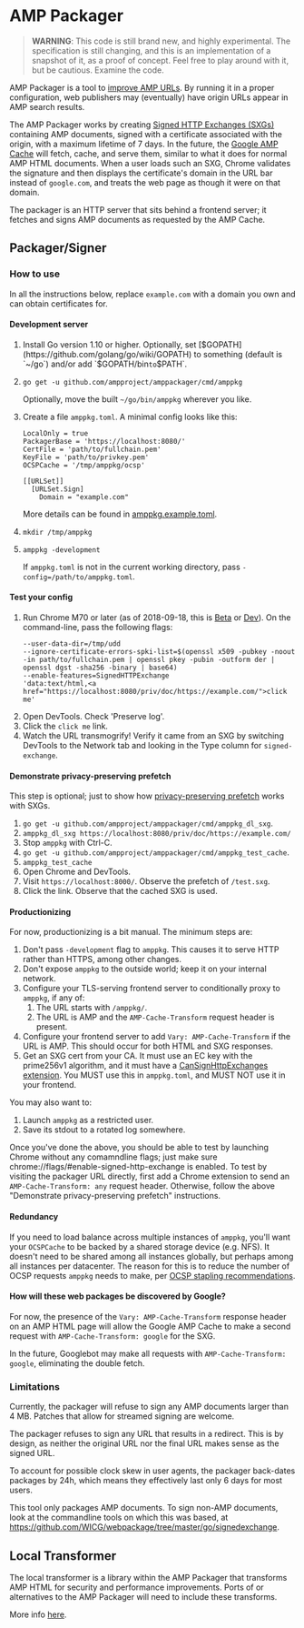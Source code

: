 # AMP Packager

> **WARNING**: This code is still brand new, and highly experimental. The
> specification is still changing, and this is an implementation of a snapshot
> of it, as a proof of concept. Feel free to play around with it, but be
> cautious. Examine the code.

AMP Packager is a tool to [improve AMP
URLs](https://amphtml.wordpress.com/2018/01/09/improving-urls-for-amp-pages/).
By running it in a proper configuration, web publishers may (eventually) have
origin URLs appear in AMP search results.

The AMP Packager works by creating [Signed HTTP
Exchanges (SXGs)](https://wicg.github.io/webpackage/draft-yasskin-httpbis-origin-signed-exchanges-impl.html)
containing AMP documents, signed with a certificate associated with the origin,
with a maximum lifetime of 7 days. In the future, the [Google AMP
Cache](https://www.ampproject.org/docs/fundamentals/how_cached) will fetch,
cache, and serve them, similar to what it does for normal AMP HTML documents.
When a user loads such an SXG, Chrome validates the signature and then displays
the certificate's domain in the URL bar instead of `google.com`, and treats the
web page as though it were on that domain.

The packager is an HTTP server that sits behind a frontend server; it fetches
and signs AMP documents as requested by the AMP Cache.

## Packager/Signer

### How to use

In all the instructions below, replace `example.com` with a domain you own and
can obtain certificates for.

#### Development server

  1. Install Go version 1.10 or higher. Optionally, set
     [$GOPATH](https://github.com/golang/go/wiki/GOPATH) to something (default
     is `~/go`) and/or add `$GOPATH/bin` to `$PATH`.
  2. `go get -u github.com/ampproject/amppackager/cmd/amppkg`

     Optionally, move the built `~/go/bin/amppkg` wherever you like.
  3. Create a file `amppkg.toml`. A minimal config looks like this:
     ```
     LocalOnly = true
     PackagerBase = 'https://localhost:8080/'
     CertFile = 'path/to/fullchain.pem'
     KeyFile = 'path/to/privkey.pem'
     OCSPCache = '/tmp/amppkg/ocsp'

     [[URLSet]]
       [URLSet.Sign]
         Domain = "example.com"
     ```
     More details can be found in [amppkg.example.toml](amppkg.example.toml).
  4. `mkdir /tmp/amppkg`
  5. `amppkg -development`

     If `amppkg.toml` is not in the current working directory, pass
     `-config=/path/to/amppkg.toml`.

#### Test your config

  1. Run Chrome M70 or later (as of 2018-09-18, this is
     [Beta](https://www.google.com/chrome/beta/) or
     [Dev](https://www.google.com/chrome/dev/)). On the
     command-line, pass the following flags:
     ```
     --user-data-dir=/tmp/udd
     --ignore-certificate-errors-spki-list=$(openssl x509 -pubkey -noout -in path/to/fullchain.pem | openssl pkey -pubin -outform der | openssl dgst -sha256 -binary | base64)
     --enable-features=SignedHTTPExchange
     'data:text/html,<a href="https://localhost:8080/priv/doc/https://example.com/">click me'
     ```
  2. Open DevTools. Check 'Preserve log'.
  3. Click the `click me` link.
  4. Watch the URL transmogrify! Verify it came from an SXG by switching
     DevTools to the Network tab and looking in the Type column for `signed-exchange`.

#### Demonstrate privacy-preserving prefetch

This step is optional; just to show how [privacy-preserving
prefetch](https://wicg.github.io/webpackage/draft-yasskin-webpackage-use-cases.html#private-prefetch)
works with SXGs.

  1. `go get -u github.com/ampproject/amppackager/cmd/amppkg_dl_sxg`.
  2. `amppkg_dl_sxg https://localhost:8080/priv/doc/https://example.com/`
  3. Stop `amppkg` with Ctrl-C.
  4. `go get -u github.com/ampproject/amppackager/cmd/amppkg_test_cache`.
  5. `amppkg_test_cache`
  6. Open Chrome and DevTools.
  7. Visit `https://localhost:8000/`. Observe the prefetch of `/test.sxg`.
  8. Click the link. Observe that the cached SXG is used.

#### Productionizing

For now, productionizing is a bit manual. The minimum steps are:

  1. Don't pass `-development` flag to `amppkg`. This causes it to serve HTTP
     rather than HTTPS, among other changes.
  2. Don't expose `amppkg` to the outside world; keep it on your internal
     network.
  3. Configure your TLS-serving frontend server to conditionally proxy to
     `amppkg`, if any of:
     1. The URL starts with `/amppkg/`.
     2. The URL is AMP and the `AMP-Cache-Transform` request header is present.
  4. Configure your frontend server to add `Vary: AMP-Cache-Transform` if the
     URL is AMP. This should occur for both HTML and SXG responses.
  5. Get an SXG cert from your CA. It must use an EC key with the prime256v1
     algorithm, and it must have a [CanSignHttpExchanges
     extension](https://wicg.github.io/webpackage/draft-yasskin-httpbis-origin-signed-exchanges-impl.html#cross-origin-cert-req).
     You MUST use this in `amppkg.toml`, and MUST NOT use it in your frontend.

You may also want to:

  1. Launch `amppkg` as a restricted user.
  2. Save its stdout to a rotated log somewhere.

Once you've done the above, you should be able to test by launching Chrome
without any comamndline flags; just make sure
chrome://flags/#enable-signed-http-exchange is enabled. To test by visiting the
packager URL directly, first add a Chrome extension to send an
`AMP-Cache-Transform: any` request header. Otherwise, follow the above
"Demonstrate privacy-preserving prefetch" instructions.

#### Redundancy

If you need to load balance across multiple instances of `amppkg`, you'll want
your `OCSPCache` to be backed by a shared storage device (e.g. NFS). It doesn't
need to be shared among all instances globally, but perhaps among all instances
per datacenter. The reason for this is to reduce the number of OCSP requests
`amppkg` needs to make, per [OCSP stapling
recommendations](https://gist.github.com/sleevi/5efe9ef98961ecfb4da8).

#### How will these web packages be discovered by Google?

For now, the presence of the `Vary: AMP-Cache-Transform` response header on an
AMP HTML page will allow the Google AMP Cache to make a second request with
`AMP-Cache-Transform: google` for the SXG.

In the future, Googlebot may make all requests with `AMP-Cache-Transform: google`,
eliminating the double fetch.

### Limitations

Currently, the packager will refuse to sign any AMP documents larger than 4 MB.
Patches that allow for streamed signing are welcome.

The packager refuses to sign any URL that results in a redirect. This is by
design, as neither the original URL nor the final URL makes sense as the signed
URL.

To account for possible clock skew in user agents, the packager back-dates
packages by 24h, which means they effectively last only 6 days for most users.

This tool only packages AMP documents. To sign non-AMP documents, look at the
commandline tools on which this was based, at
https://github.com/WICG/webpackage/tree/master/go/signedexchange.

## Local Transformer

The local transformer is a library within the AMP Packager that transforms AMP
HTML for security and performance improvements. Ports of or alternatives to the
AMP Packager will need to include these transforms.

More info [here](transformer/README.md).

